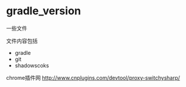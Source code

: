 # gradle_version
一些文件

文件内容包括
- gradle
- git
- shadowscoks

chrome插件网
http://www.cnplugins.com/devtool/proxy-switchysharp/
